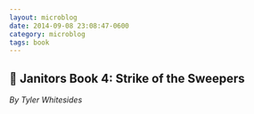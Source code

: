 ```yaml
---
layout: microblog
date: 2014-09-08 23:08:47-0600
category: microblog
tags: book
---
```

## 📖 Janitors Book 4: Strike of the Sweepers
*By Tyler Whitesides*
